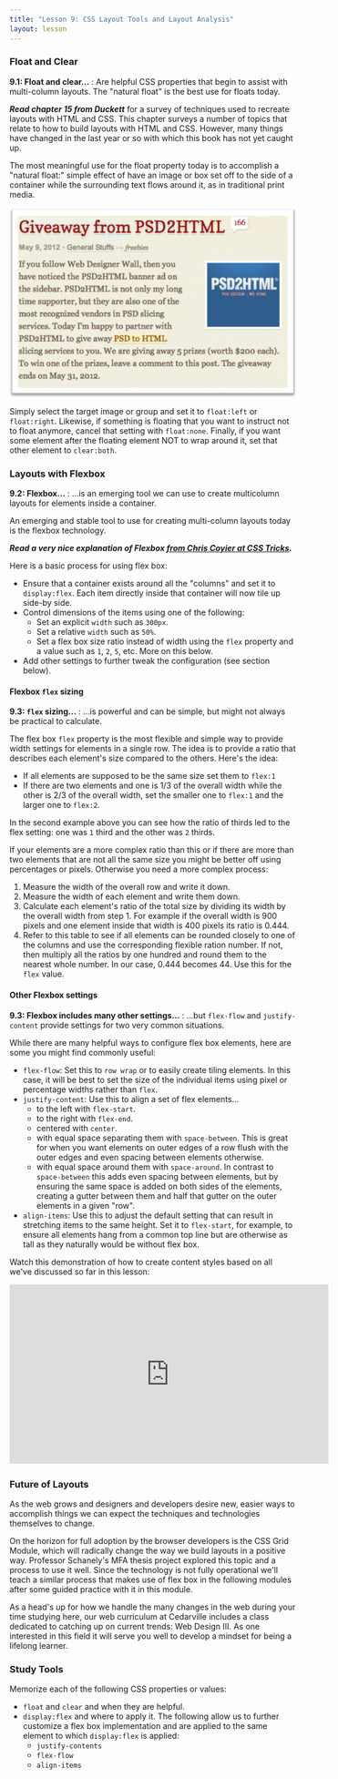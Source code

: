 ```yaml
---
title: "Lesson 9: CSS Layout Tools and Layout Analysis"
layout: lesson
---
```


### Float and Clear

**9.1: Float and clear...**
: Are helpful CSS properties that begin to assist with multi-column layouts. The "natural float" is the best use for floats today.

***Read chapter 15 from Duckett*** for a survey of techniques used to recreate layouts with HTML and CSS. This chapter surveys a number of topics that relate to how to build layouts with HTML and CSS. However, many things have changed in the last year or so with which this book has not yet caught up.

The most meaningful use for the float property today is to accomplish a "natural float:" simple effect of have an image or box set off to the side of a container while the surrounding text flows around it, as in traditional print media.

![](/images/natural-float.png)

Simply select the target image or group and set it to `float:left` or `float:right`. Likewise, if something is floating that you want to instruct not to float anymore, cancel that setting with `float:none`. Finally, if you want some element after the floating element NOT to wrap around it, set that other element to `clear:both`.

### Layouts with Flexbox

**9.2: Flexbox...**
: ...is an emerging tool we can use to create multicolumn layouts for elements inside a container.

An emerging and stable tool to use for creating multi-column layouts today is the flexbox technology.

***Read a very nice explanation of Flexbox [from Chris Coyier at CSS Tricks](https://css-tricks.com/snippets/css/a-guide-to-flexbox/).***

Here is a basic process for using flex box:

* Ensure that a container exists around all the "columns" and set it to `display:flex`.
Each item directly inside that container will now tile up side-by side.
* Control dimensions of the items using one of the following:
    * Set an explicit `width` such as `300px`.
    * Set a relative `width` such as `50%`.
    * Set a flex box size ratio instead of width using the `flex` property and a value such as `1`, `2`, `5`, etc. More on this below.
* Add other settings to further tweak the configuration (see section below).

#### Flexbox `flex` sizing

**9.3: `flex` sizing...**
: ...is powerful and can be simple, but might not always be practical to calculate.

The flex box `flex` property is the most flexible and simple way to provide width settings for elements in a single row. The idea is to provide a ratio that describes each element's size compared to the others. Here's the idea:

* If all elements are supposed to be the same size set them to `flex:1`
* If there are two elements and one is 1/3 of the overall width while the other is 2/3 of the overall width, set the smaller one to `flex:1` and the larger one to `flex:2`.

In the second example above you can see how the ratio of thirds led to the flex setting: one was `1` third and the other was `2` thirds.

If your elements are a more complex ratio than this or if there are more than two elements that are not all the same size you might be better off using percentages or pixels. Otherwise you need a more complex process:

1. Measure the width of the overall row and write it down.
2. Measure the width of each element and write them down.
3. Calculate each element's ratio of the total size by dividing its width by the overall width from step 1. For example if the overall width is 900 pixels and one element inside that width is 400 pixels its ratio is 0.444.
4. Refer to this table to see if all elements can be rounded closely to one of the columns and use the corresponding flexible ration number. If not, then multiply all the ratios by one hundred and round them to the nearest whole number. In our case, 0.444 becomes 44. Use this for the `flex` value.

#### Other Flexbox settings

**9.3: Flexbox includes many other settings...**
: ...but `flex-flow` and `justify-content` provide settings for two very common situations.

While there are many helpful ways to configure flex box elements, here are some you might find commonly useful:

* `flex-flow`: Set this to `row wrap` or to easily create tiling elements. In this case, it will be best to set the size of the individual items using pixel or percentage widths rather than `flex`.
* `justify-content`: Use this to align a set of flex elements...
    * to the left with `flex-start`.
    * to the right with `flex-end`.
    * centered with `center`.
    * with equal space separating them with `space-between`. This is great for when you want elements on outer edges of a row flush with the outer edges and even spacing between elements otherwise.
    * with equal space around them with `space-around`. In contrast to `space-between` this adds even spacing between elements, but by ensuring the same space is added on both sides of the elements, creating a gutter between them and half that gutter on the outer elements in a given "row".
* `align-items`: Use this to adjust the default setting that can result in stretching items to the same height. Set it to `flex-start`, for example, to ensure all elements hang from a common top line but are otherwise as tall as they naturally would be without flex box.

Watch this demonstration of how to create content styles based on all we've discussed so far in this lesson:

<iframe width="560" height="315" src="https://www.youtube.com/embed/xI862wjBpIA" frameborder="0" allowfullscreen></iframe>

### Future of Layouts

As the web grows and designers and developers desire new, easier ways to accomplish things we can expect the techniques and technologies themselves to change.

On the horizon for full adoption by the browser developers is the CSS Grid Module, which will radically change the way we build layouts in a positive way. Professor Schanely's MFA thesis project explored this topic and a process to use it well. Since the technology is not fully operational we'll teach a similar process that makes use of flex box in the following modules after some guided practice with it in this module.

As a head's up for how we handle the many changes in the web during your time studying here, our web curriculum at Cedarville includes a class dedicated to catching up on current trends: Web Design III. As one interested in this field it will serve you well to develop a mindset for being a lifelong learner.

### Study Tools

Memorize each of the following CSS properties or values:

* `float` and `clear` and when they are helpful.
* `display:flex` and where to apply it. The following allow us to further customize a flex box implementation and are applied to the same element to which `display:flex` is applied:
    * `justify-contents`
    * `flex-flow`
    * `align-items`
